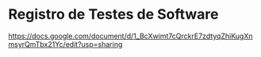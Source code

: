 # Registro de Testes de Software
https://docs.google.com/document/d/1_BcXwimt7cQrckrE7zdtyqZhiKugXnmsyrQmTbx21Yc/edit?usp=sharing
